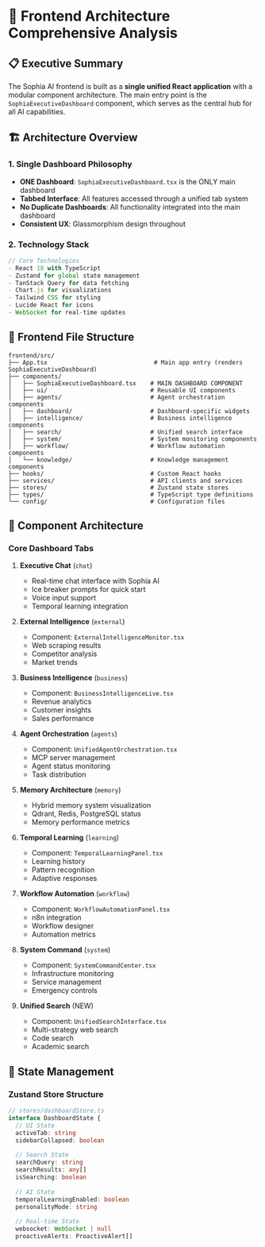 # 🎯 Frontend Architecture Comprehensive Analysis

## 📋 Executive Summary

The Sophia AI frontend is built as a **single unified React application** with a modular component architecture. The main entry point is the `SophiaExecutiveDashboard` component, which serves as the central hub for all AI capabilities.

## 🏗️ Architecture Overview

### 1. **Single Dashboard Philosophy**
- **ONE Dashboard**: `SophiaExecutiveDashboard.tsx` is the ONLY main dashboard
- **Tabbed Interface**: All features accessed through a unified tab system
- **No Duplicate Dashboards**: All functionality integrated into the main dashboard
- **Consistent UX**: Glassmorphism design throughout

### 2. **Technology Stack**
```typescript
// Core Technologies
- React 18 with TypeScript
- Zustand for global state management
- TanStack Query for data fetching
- Chart.js for visualizations
- Tailwind CSS for styling
- Lucide React for icons
- WebSocket for real-time updates
```

## 📁 Frontend File Structure

```
frontend/src/
├── App.tsx                              # Main app entry (renders SophiaExecutiveDashboard)
├── components/
│   ├── SophiaExecutiveDashboard.tsx    # MAIN DASHBOARD COMPONENT
│   ├── ui/                             # Reusable UI components
│   ├── agents/                         # Agent orchestration components
│   ├── dashboard/                      # Dashboard-specific widgets
│   ├── intelligence/                   # Business intelligence components
│   ├── search/                         # Unified search interface
│   ├── system/                         # System monitoring components
│   ├── workflow/                       # Workflow automation components
│   └── knowledge/                      # Knowledge management components
├── hooks/                              # Custom React hooks
├── services/                           # API clients and services
├── stores/                             # Zustand state stores
├── types/                              # TypeScript type definitions
└── config/                             # Configuration files
```

## 🎨 Component Architecture

### Core Dashboard Tabs

1. **Executive Chat** (`chat`)
   - Real-time chat interface with Sophia AI
   - Ice breaker prompts for quick start
   - Voice input support
   - Temporal learning integration

2. **External Intelligence** (`external`)
   - Component: `ExternalIntelligenceMonitor.tsx`
   - Web scraping results
   - Competitor analysis
   - Market trends

3. **Business Intelligence** (`business`)
   - Component: `BusinessIntelligenceLive.tsx`
   - Revenue analytics
   - Customer insights
   - Sales performance

4. **Agent Orchestration** (`agents`)
   - Component: `UnifiedAgentOrchestration.tsx`
   - MCP server management
   - Agent status monitoring
   - Task distribution

5. **Memory Architecture** (`memory`)
   - Hybrid memory system visualization
   - Qdrant, Redis, PostgreSQL status
   - Memory performance metrics

6. **Temporal Learning** (`learning`)
   - Component: `TemporalLearningPanel.tsx`
   - Learning history
   - Pattern recognition
   - Adaptive responses

7. **Workflow Automation** (`workflow`)
   - Component: `WorkflowAutomationPanel.tsx`
   - n8n integration
   - Workflow designer
   - Automation metrics

8. **System Command** (`system`)
   - Component: `SystemCommandCenter.tsx`
   - Infrastructure monitoring
   - Service management
   - Emergency controls

9. **Unified Search** (NEW)
   - Component: `UnifiedSearchInterface.tsx`
   - Multi-strategy web search
   - Code search
   - Academic search

## 🔄 State Management

### Zustand Store Structure
```typescript
// stores/dashboardStore.ts
interface DashboardState {
  // UI State
  activeTab: string
  sidebarCollapsed: boolean
  
  // Search State
  searchQuery: string
  searchResults: any[]
  isSearching: boolean
  
  // AI State
  temporalLearningEnabled: boolean
  personalityMode: string
  
  // Real-time State
  websocket: WebSocket | null
  proactiveAlerts: ProactiveAlert[]
  

